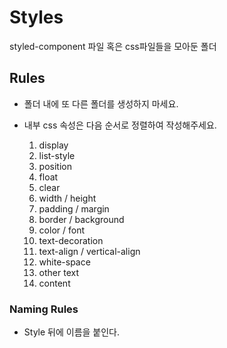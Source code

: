 # Styles

styled-component 파일 혹은 css파일들을 모아둔 폴더

## Rules

- 폴더 내에 또 다른 폴더를 생성하지 마세요.

- 내부 css 속성은 다음 순서로 정렬하여 작성해주세요.

  1. display
  2. list-style
  3. position
  4. float
  5. clear
  6. width / height
  7. padding / margin
  8. border / background
  9. color / font
  10. text-decoration
  11. text-align / vertical-align
  12. white-space
  13. other text
  14. content

### Naming Rules

- Style 뒤에 이름을 붙인다.
